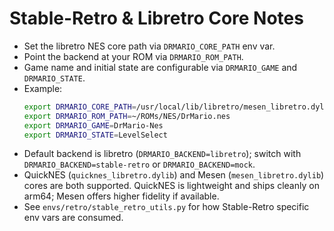 # Stable-Retro & Libretro Core Notes

- Set the libretro NES core path via `DRMARIO_CORE_PATH` env var.
- Point the backend at your ROM via `DRMARIO_ROM_PATH`.
- Game name and initial state are configurable via `DRMARIO_GAME` and `DRMARIO_STATE`.
- Example:
  ```bash
  export DRMARIO_CORE_PATH=/usr/local/lib/libretro/mesen_libretro.dylib
  export DRMARIO_ROM_PATH=~/ROMs/NES/DrMario.nes
  export DRMARIO_GAME=DrMario-Nes
  export DRMARIO_STATE=LevelSelect
  ```
- Default backend is libretro (`DRMARIO_BACKEND=libretro`); switch with `DRMARIO_BACKEND=stable-retro` or `DRMARIO_BACKEND=mock`.
- QuickNES (`quicknes_libretro.dylib`) and Mesen (`mesen_libretro.dylib`) cores are both supported. QuickNES is lightweight and ships cleanly on arm64; Mesen offers higher fidelity if available.
- See `envs/retro/stable_retro_utils.py` for how Stable-Retro specific env vars are consumed.
